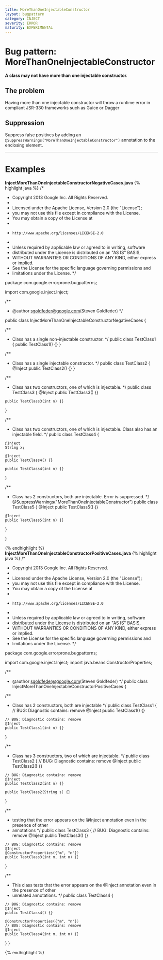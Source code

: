 ```yaml
---
title: MoreThanOneInjectableConstructor
layout: bugpattern
category: INJECT
severity: ERROR
maturity: EXPERIMENTAL
---
```


# Bug pattern: MoreThanOneInjectableConstructor
__A class may not have more than one injectable constructor.__

## The problem
Having more than one injectable constructor will throw a runtime error in compliant JSR-330 frameworks such as Guice or Dagger

## Suppression
Suppress false positives by adding an `@SuppressWarnings("MoreThanOneInjectableConstructor")` annotation to the enclosing element.

----------

# Examples
__InjectMoreThanOneInjectableConstructorNegativeCases.java__
{% highlight java %}
/*
 * Copyright 2013 Google Inc. All Rights Reserved.
 *
 * Licensed under the Apache License, Version 2.0 (the "License");
 * you may not use this file except in compliance with the License.
 * You may obtain a copy of the License at
 *
 *     http://www.apache.org/licenses/LICENSE-2.0
 *
 * Unless required by applicable law or agreed to in writing, software
 * distributed under the License is distributed on an "AS IS" BASIS,
 * WITHOUT WARRANTIES OR CONDITIONS OF ANY KIND, either express or implied.
 * See the License for the specific language governing permissions and
 * limitations under the License.
 */

package com.google.errorprone.bugpatterns;

import com.google.inject.Inject;

/**
 * @author sgoldfeder@google.com(Steven Goldfeder)
 */

public class InjectMoreThanOneInjectableConstructorNegativeCases {

  /**
   * Class has a single non-injectable constructor.
   */
  public class TestClass1 {
    public TestClass1() {}
  }

  /**
   * Class has a single injectable constructor.
   */
  public class TestClass2 {
    @Inject
    public TestClass2() {}
  }

  /**
   * Class has two constructors, one of which is injectable.
   */
  public class TestClass3 {
    @Inject
    public TestClass3() {}

    public TestClass3(int n) {}
  }

  /**
   * Class has two constructors, one of which is injectable. Class also has an injectable field.
   */
  public class TestClass4 {

    @Inject
    String x;

    @Inject
    public TestClass4() {}

    public TestClass4(int n) {}
  }
  
  /**
   * Class has 2 constructors, both are injectable. Error is suppressed.
   */
  @SuppressWarnings("MoreThanOneInjectableConstructor")
  public class TestClass5 {
    @Inject
    public TestClass5() {}

    @Inject
    public TestClass5(int n) {}
  }

}

{% endhighlight %}
__InjectMoreThanOneInjectableConstructorPositiveCases.java__
{% highlight java %}
/*
 * Copyright 2013 Google Inc. All Rights Reserved.
 *
 * Licensed under the Apache License, Version 2.0 (the "License");
 * you may not use this file except in compliance with the License.
 * You may obtain a copy of the License at
 *
 *     http://www.apache.org/licenses/LICENSE-2.0
 *
 * Unless required by applicable law or agreed to in writing, software
 * distributed under the License is distributed on an "AS IS" BASIS,
 * WITHOUT WARRANTIES OR CONDITIONS OF ANY KIND, either express or implied.
 * See the License for the specific language governing permissions and
 * limitations under the License.
 */

package com.google.errorprone.bugpatterns;

import com.google.inject.Inject;
import java.beans.ConstructorProperties;

/**
 * @author sgoldfeder@google.com(Steven Goldfeder)
 */
public class InjectMoreThanOneInjectableConstructorPositiveCases {

  /**
   * Class has 2 constructors, both are injectable
   */
  public class TestClass1 {
    // BUG: Diagnostic contains: remove
    @Inject
    public TestClass1() {}

    // BUG: Diagnostic contains: remove
    @Inject
    public TestClass1(int n) {}
  }

  /**
   * Class has 3 constructors, two of which are injectable.
   */
  public class TestClass2 {
    // BUG: Diagnostic contains: remove
    @Inject
    public TestClass2() {}

    // BUG: Diagnostic contains: remove
    @Inject
    public TestClass2(int n) {}

    public TestClass2(String s) {}
  }

  /**
   * testing that the error appears on the @Inject annotation even in the presence of other
   * annotations
   */
  public class TestClass3 {
    // BUG: Diagnostic contains: remove
    @Inject
    public TestClass3() {}

    // BUG: Diagnostic contains: remove
    @Inject
    @ConstructorProperties({"m", "n"})
    public TestClass3(int m, int n) {}
  }

  /**
   * This class tests that the error appears on the @Inject annotation even in the presence of other
   * unrelated annotations.
   */
  public class TestClass4 {

    // BUG: Diagnostic contains: remove
    @Inject
    public TestClass4() {}

    @ConstructorProperties({"m", "n"}) 
    // BUG: Diagnostic contains: remove
    @Inject
    public TestClass4(int m, int n) {}
  }
}

{% endhighlight %}
